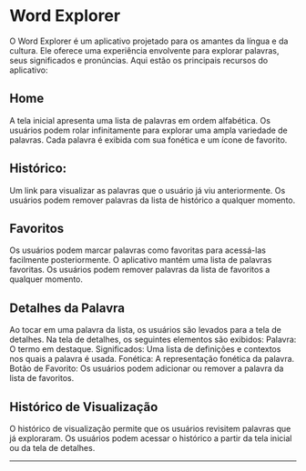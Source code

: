 # Word Explorer
O Word Explorer é um aplicativo projetado para os amantes da língua e da cultura. Ele oferece uma experiência envolvente para explorar palavras, seus significados e pronúncias. Aqui estão os principais recursos do aplicativo:

## Home
A tela inicial apresenta uma lista de palavras em ordem alfabética.
Os usuários podem rolar infinitamente para explorar uma ampla variedade de palavras.
Cada palavra é exibida com sua fonética e um ícone de favorito.


## Histórico: 
Um link para visualizar as palavras que o usuário já viu anteriormente.
Os usuários podem remover palavras da lista de histórico a qualquer momento.

## Favoritos
Os usuários podem marcar palavras como favoritas para acessá-las facilmente posteriormente.
O aplicativo mantém uma lista de palavras favoritas.
Os usuários podem remover palavras da lista de favoritos a qualquer momento.

## Detalhes da Palavra
Ao tocar em uma palavra da lista, os usuários são levados para a tela de detalhes.
Na tela de detalhes, os seguintes elementos são exibidos:
Palavra: O termo em destaque.
Significados: Uma lista de definições e contextos nos quais a palavra é usada.
Fonética: A representação fonética da palavra.
Botão de Favorito: Os usuários podem adicionar ou remover a palavra da lista de favoritos.



## Histórico de Visualização
O histórico de visualização permite que os usuários revisitem palavras que já exploraram.
Os usuários podem acessar o histórico a partir da tela inicial ou da tela de detalhes.




-------------------------------------------------------------------------------------------



